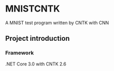 # MNISTCNTK
A MNIST test program written by CNTK with CNN

## Project introduction
### Framework
.NET Core 3.0 with CNTK 2.6
